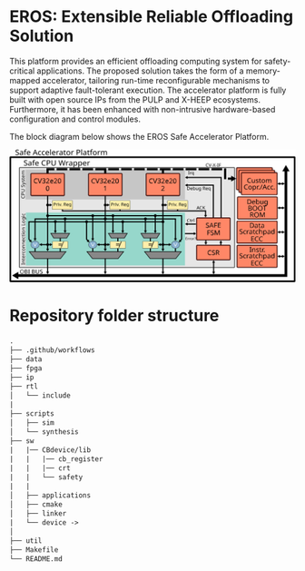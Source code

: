 # EROS: Extensible Reliable Offloading Solution

This platform provides an efficient offloading computing system for safety-critical applications. The proposed solution takes the form of a memory-mapped accelerator, tailoring run-time reconfigurable
mechanisms to support adaptive fault-tolerant execution. The accelerator platform is fully built with open source IPs from the PULP and X-HEEP ecosystems. Furthermore, it has been enhanced with non-intrusive hardware-based configuration and control modules.

The block diagram below shows the EROS Safe Accelerator Platform.



![](https://github.com/LuisDonatien/READEM_Template/blob/main/images/General_Platform.svg)

# Repository folder structure

    .
    ├── .github/workflows
    ├── data
    ├── fpga    
    ├── ip
    ├── rtl
    │   └── include   
    |        
    ├── scripts
    │   ├── sim
    │   └── synthesis
    ├── sw
    |   |── CBdevice/lib
    |   |   |── cb_register
    |   |   |── crt
    |   |   └── safety
    |   |
    │   ├── applications
    │   ├── cmake
    │   ├── linker
    |   └── device ->
    │    
    ├── util
    ├── Makefile
    └── README.md
